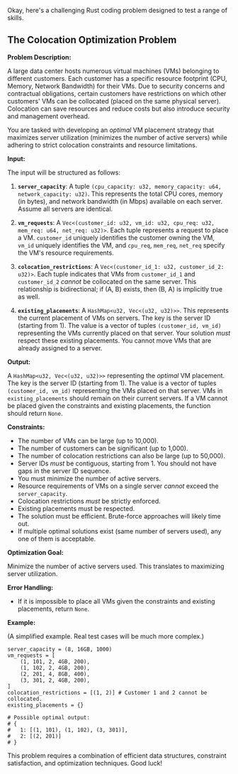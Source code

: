 Okay, here's a challenging Rust coding problem designed to test a range of skills.

## The Colocation Optimization Problem

**Problem Description:**

A large data center hosts numerous virtual machines (VMs) belonging to different customers. Each customer has a specific resource footprint (CPU, Memory, Network Bandwidth) for their VMs. Due to security concerns and contractual obligations, certain customers have restrictions on which other customers' VMs can be collocated (placed on the same physical server).  Colocation can save resources and reduce costs but also introduce security and management overhead.

You are tasked with developing an *optimal* VM placement strategy that maximizes server utilization (minimizes the number of active servers) while adhering to strict colocation constraints and resource limitations.

**Input:**

The input will be structured as follows:

1.  **`server_capacity`**: A tuple `(cpu_capacity: u32, memory_capacity: u64, network_capacity: u32)`. This represents the total CPU cores, memory (in bytes), and network bandwidth (in Mbps) available on each server.  Assume all servers are identical.

2.  **`vm_requests`**: A `Vec<(customer_id: u32, vm_id: u32, cpu_req: u32, mem_req: u64, net_req: u32)>`.  Each tuple represents a request to place a VM.  `customer_id` uniquely identifies the customer owning the VM, `vm_id` uniquely identifies the VM, and `cpu_req`, `mem_req`, `net_req` specify the VM's resource requirements.

3.  **`colocation_restrictions`**: A `Vec<(customer_id_1: u32, customer_id_2: u32)>`. Each tuple indicates that VMs from `customer_id_1` and `customer_id_2` *cannot* be collocated on the same server. This relationship is bidirectional; if (A, B) exists, then (B, A) is implicitly true as well.

4.  **`existing_placements`**: A `HashMap<u32, Vec<(u32, u32)>>`. This represents the current placement of VMs on servers. The key is the server ID (starting from 1). The value is a vector of tuples `(customer_id, vm_id)` representing the VMs currently placed on that server.  Your solution *must* respect these existing placements. You cannot move VMs that are already assigned to a server.

**Output:**

A `HashMap<u32, Vec<(u32, u32)>>` representing the *optimal* VM placement. The key is the server ID (starting from 1). The value is a vector of tuples `(customer_id, vm_id)` representing the VMs placed on that server. VMs in `existing_placements` should remain on their current servers.  If a VM cannot be placed given the constraints and existing placements, the function should return `None`.

**Constraints:**

*   The number of VMs can be large (up to 10,000).
*   The number of customers can be significant (up to 1,000).
*   The number of colocation restrictions can also be large (up to 50,000).
*   Server IDs *must* be contiguous, starting from 1. You should not have gaps in the server ID sequence.
*   You must minimize the number of active servers.
*   Resource requirements of VMs on a single server *cannot* exceed the `server_capacity`.
*   Colocation restrictions *must* be strictly enforced.
*   Existing placements must be respected.
*   The solution must be efficient.  Brute-force approaches will likely time out.
*   If multiple optimal solutions exist (same number of servers used), any one of them is acceptable.

**Optimization Goal:**

Minimize the number of active servers used. This translates to maximizing server utilization.

**Error Handling:**

*   If it is impossible to place all VMs given the constraints and existing placements, return `None`.

**Example:**

(A simplified example.  Real test cases will be much more complex.)

```
server_capacity = (8, 16GB, 1000)
vm_requests = [
    (1, 101, 2, 4GB, 200),
    (1, 102, 2, 4GB, 200),
    (2, 201, 4, 8GB, 400),
    (3, 301, 2, 4GB, 200),
]
colocation_restrictions = [(1, 2)] # Customer 1 and 2 cannot be collocated.
existing_placements = {}

# Possible optimal output:
# {
#   1: [(1, 101), (1, 102), (3, 301)],
#   2: [(2, 201)]
# }
```

This problem requires a combination of efficient data structures, constraint satisfaction, and optimization techniques. Good luck!
